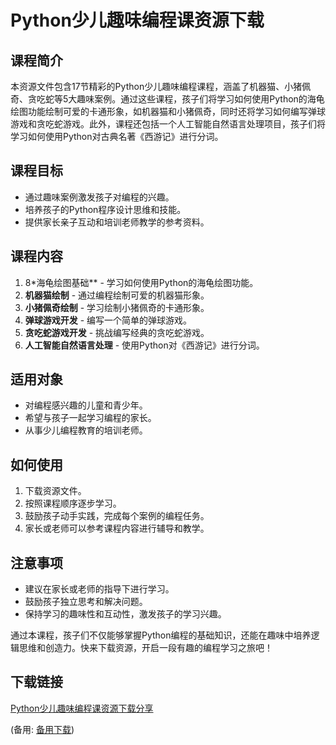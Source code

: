 # Python少儿趣味编程课资源下载

## 课程简介

本资源文件包含17节精彩的Python少儿趣味编程课程，涵盖了机器猫、小猪佩奇、贪吃蛇等5大趣味案例。通过这些课程，孩子们将学习如何使用Python的海龟绘图功能绘制可爱的卡通形象，如机器猫和小猪佩奇，同时还将学习如何编写弹球游戏和贪吃蛇游戏。此外，课程还包括一个人工智能自然语言处理项目，孩子们将学习如何使用Python对古典名著《西游记》进行分词。

## 课程目标

- 通过趣味案例激发孩子对编程的兴趣。
- 培养孩子的Python程序设计思维和技能。
- 提供家长亲子互动和培训老师教学的参考资料。

## 课程内容

1. 8*海龟绘图基础** - 学习如何使用Python的海龟绘图功能。
2. **机器猫绘制** - 通过编程绘制可爱的机器猫形象。
3. **小猪佩奇绘制** - 学习绘制小猪佩奇的卡通形象。
4. **弹球游戏开发** - 编写一个简单的弹球游戏。
5. **贪吃蛇游戏开发** - 挑战编写经典的贪吃蛇游戏。
6. **人工智能自然语言处理** - 使用Python对《西游记》进行分词。

## 适用对象

- 对编程感兴趣的儿童和青少年。
- 希望与孩子一起学习编程的家长。
- 从事少儿编程教育的培训老师。

## 如何使用

1. 下载资源文件。
2. 按照课程顺序逐步学习。
3. 鼓励孩子动手实践，完成每个案例的编程任务。
4. 家长或老师可以参考课程内容进行辅导和教学。

## 注意事项

- 建议在家长或老师的指导下进行学习。
- 鼓励孩子独立思考和解决问题。
- 保持学习的趣味性和互动性，激发孩子的学习兴趣。

通过本课程，孩子们不仅能够掌握Python编程的基础知识，还能在趣味中培养逻辑思维和创造力。快来下载资源，开启一段有趣的编程学习之旅吧！

## 下载链接
[Python少儿趣味编程课资源下载分享](https://pan.quark.cn/s/964cb0754369) 

(备用: [备用下载](https://pan.baidu.com/s/1NzMQpqnC7rq80eYPr4hPBw?pwd=1234))
